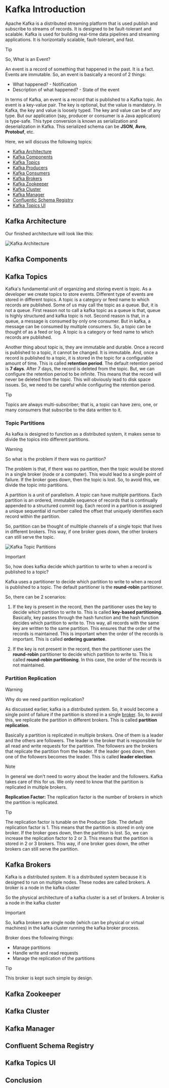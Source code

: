 # Kafka Introduction

Apache Kafka is a distributed streaming platform that is used publish and subscribe to streams of records. It is designed to be fault-tolerant and scalable. Kafka is used for building real-time data pipelines and streaming applications. It is horizontally scalable, fault-tolerant, and fast.

> [!Tip]
> So, What is an Event?

An event is a record of something that happened in the past. It is a fact. Events are immutable. So, an event is basically a record of 2 things:

- What happened? - Notification
- Description of what happened? - State of the event

In terms of Kafka, an event is a record that is published to a Kafka topic. An event is a key-value pair. The key is optional, but the value is mandatory. In Kafka, the key and value is loosely typed. The key and value can be of any type. But our application (say, producer or consumer is a Java application) is type-safe. This type conversion is known as serialization and deserialization in Kafka. This serialized schema can be **JSON**, **Avro**, **Protobuf**, etc.

Here, we will discuss the following topics:

- [Kafka Architecture](#kafka-architecture)
- [Kafka Components](#kafka-components)
- [Kafka Topics](#kafka-topics)
- [Kafka Producers](./producers.md)
- [Kafka Consumers](./consumers.md)
- [Kafka Brokers](#kafka-brokers)
- [Kafka Zookeeper](#kafka-zookeeper)
- [Kafka Cluster](#kafka-cluster)
- [Kafka Manager](#kafka-manager)
- [Confluentic Schema Registry](#confluent-schema-registry)
- [Kafka Topics UI](#kafka-topics-ui)

## Kafka Architecture

Our finished architecture will look like this:

![Kafka Architecture](../public/images/kafka-architecture.png)

## Kafka Components

## Kafka Topics

Kafka's fundamental unit of organizing and storing event is topic. As a developer we create topics to store events. Different type of events are stored in different topics. A topic is a category or feed name to which records are published. Some of us may call the topic as a queue. But, it is not a queue. First reason not to call a kafka topic as a queue is that, queue is highly structured and kafka topic is not. Second reason is that, in a queue, a message is consumed by only one consumer. But in kafka, a message can be consumed by multiple consumers. So, a topic can be thought of as a feed or log. A topic is a category or feed name to which records are published.

Another thing about topic is, they are immutable and durable. Once a record is published to a topic, it cannot be changed. It is immutable. And, once a record is published to a topic, it is stored in the topic for a configurable amount of time. This is called **retention period**. The default retention period is **7 days**. After 7 days, the record is deleted from the topic. But, we can configure the retention period to be infinite. This means that the record will never be deleted from the topic. This will obviously lead to disk space issues. So, we need to be careful while configuring the retention period.

> [!Tip]
> Topics are always multi-subscriber; that is, a topic can have zero, one, or many consumers that subscribe to the data written to it.

### Topic Partitions

As kafka is designed to function as a distributed system, it makes sense to divide the topics into different partitions.

> [!Warning]
> So what is the problem if there was no partition?

The problem is that, if there was no partition, then the topic would be stored in a single broker (node or a computer). This would lead to a single point of failure. If the broker goes down, then the topic is lost. So, to avoid this, we divide the topic into partitions.

A partition is a unit of parallelism. A topic can have multiple partitions. Each partition is an ordered, immutable sequence of records that is continually appended to a structured commit log. Each record in a partition is assigned a unique sequential id number called the offset that uniquely identifies each record within the partition.

So, partition can be thought of mulltiple channels of a single topic that lives in different brokers. This way, if one broker goes down, the other brokers can still serve the topic.

![Kafka Topic Partitions](../public/images/kafka-partition.png)

> [!Important]
> So, how does kafka decide which partition to write to when a record is published to a topic?

Kafka uses a partitioner to decide which partition to write to when a record is published to a topic. The default partitioner is the **round-robin** partitioner.

So, there can be 2 scenarios:

1. If the key is present in the record, then the partitioner uses the key to decide which partition to write to. This is called **key-based partitioning**. Basically, key passes through the hash function and the hash function decides which partition to write to. This way, all records with the same key are written to the same partition. This ensures that the order of the records is maintained. This is important when the order of the records is important. This is called **ordering guarantee**.

1. If the key is not present in the record, then the partitioner uses the **round-robin** partitioner to decide which partition to write to. This is called **round-robin partitioning**. In this case, the order of the records is not maintained.

### Partition Replication

> [!Warning]
> Why do we need partition replication?

As discussed earlier, kafka is a distributed system. So, it would become a single point of failure if the partition is stored in a single [broker](#kafka-brokers). So, to avoid this, we replicate the partition in different brokers. This is called **partition replication**.

Basically a partition is replicated in multiple brokers. One of them is a leader and the others are followers. The leader is the broker that is responsible for all read and write requests for the partition. The followers are the brokers that replicate the partition from the leader. If the leader goes down, then one of the followers becomes the leader. This is called **leader election**.

> [!Note]
> In general we don't need to worry about the leader and the followers. Kafka takes care of this for us. We only need to know that the partition is replicated in multiple brokers.

**Replication Factor:** The replication factor is the number of brokers in which the partition is replicated.

> [!Tip]
> The replication factor is tunable on the Producer Side.
> The default replication factor is 1. This means that the partition is stored in only one broker. If the broker goes down, then the partition is lost. So, we can increase the replication factor to 2 or 3. This means that the partition is stored in 2 or 3 brokers. This way, if one broker goes down, the other brokers can still serve the partition.

## Kafka Brokers

Kafka is a distributed system. It is a distributed system because it is designed to run on multiple nodes. These nodes are called brokers. A broker is a node in the kafka cluster

So the physical architecture of a kafka cluster is a set of brokers. A broker is a node in the kafka cluster

> [!Important]
> So, kafka brokers are single node (which can be physical or virtual machines) in the kafka cluster running the kafka broker process.

Broker does the following things:

- Manage partitions
- Handle write and read requests
- Manage the replication of the partitions

> [!Tip]
> This broker is kept such simple by design.

## Kafka Zookeeper

## Kafka Cluster

## Kafka Manager

## Confluent Schema Registry

## Kafka Topics UI

## Conclusion
